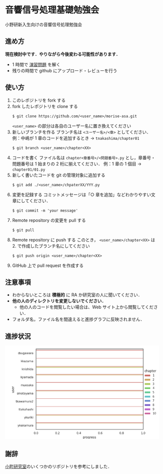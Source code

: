 # 音響信号処理基礎勉強会

小野研新入生向けの音響信号処理勉強会

## 進め方

**現在検討中です．やりながら今後変わる可能性があります．**

- 1 時間で [演習問題](exercises.md) を解く
- 残りの時間で github にアップロード・レビューを行う

## 使い方

1. このレポジトリを fork する
2. fork したレポジトリを clone する
   ```
   $ git clone https://github.com/<user_name>/morise-asa.git
   ```
   `<user_name>` の部分は各自のユーザー名に置き換えてください
3. 新しいブランチを作る
   ブランチ名は `<ユーザー名>/<章>` としてください．
   例：中嶋が 1 章のコードを追加するとき → `tnakashima/chapter01`
   ```
   $ git branch <user_name>/chapter<XX>
   ```
4. コードを書く
   ファイル名は `chapter<章番号>/<問題番号>.py` とし，章番号・問題番号は 1 始まりの 2 桁に揃えてください．
   例：1 章の 1 個目 → `chapter01/01.py`
5. 新しく書いたコードを git の管理対象に追加する
   ```
   $ git add ./<user_name>/chpaterXX/YYY.py
   ```
6. 変更を記録する
   コミットメッセージは「○ 章を追加」などわかりやすい文章にしてください．
   ```
   $ git commit -m 'your message'
   ```
7. Remote repository の変更を pull する
   ```
   $ git pull
   ```
8. Remote repository に push する
   このとき， `<user_name>/chapter<XX>` は 2. で作成したブランチ名にしてください
   ```
   $ git push origin <user_name>/chapter<XX>
   ```
9. GitHub 上で pull request を作成する

## 注意事項

- わからないところは **積極的** に RA か研究室の人に聞いてください．
- **他の人のディレクトリを変更しないでください．**
  - 他の人のコードを閲覧したい場合は、Web サイト上から閲覧してください．
- フォルダ名，ファイル名を間違えると進捗グラフに反映されません．

## 進捗状況

![progress](progress.png)

## 謝辞

[小町研究室](https://github.com/tmu-nlp)のいくつかのリポジトリを参考にしました．
